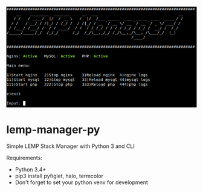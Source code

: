 ![LEMP Manager](https://github.com/sayyidyofa/lemp-manager-py/blob/master/image2.png)

# lemp-manager-py
Simple LEMP Stack Manager with Python 3 and CLI

Requirements:
 - Python 3.4+
 - pip3 install pyfiglet, halo, termcolor
 - Don't forget to set your python venv for development
